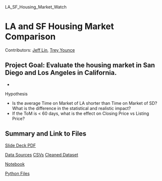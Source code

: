 LA_SF_Housing_Market_Watch
# LA and SF Housing Market Comparison

Contributors: [Jeff Lin](https://github.com/jleifnf), [Trey Younce](https://github.com/treyounce)


## Project Goal: Evaluate the housing market in San Diego and Los Angeles in California. 
-

   Hypothesis 
 - Is the average Time on Market of LA shorter than Time on Market of SD?
      What is the difference in the statistical and realistic impact?
 - If the ToM is < 60 days, what is the effect on Closing Price vs Listing Price?
  
## Summary and Link to Files
[Slide Deck PDF](https://github.com/jleifnf/LA_SD_Housing_Market_Watch/blob/master/LA%20%26%20SD%20Housing%20Market%20Analysis.pdf)

[Data Sources](http://go.crmls.com)
  [CSVs](https://github.com/jleifnf/LA_SD_Housing_Market_Watch/tree/master/data)
  [Cleaned Dataset](https://github.com/jleifnf/LA_SD_Housing_Market_Watch/blob/master/data/cleaned_data.csv)
  
[Notebook](https://github.com/jleifnf/LA_SD_Housing_Market_Watch/blob/master/notebook.ipynb)

[Python Files](https://github.com/jleifnf/LA_SD_Housing_Market_Watch/tree/master/codes)
